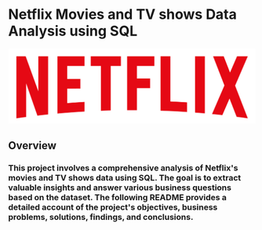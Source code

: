 # Netflix Movies and TV shows Data Analysis using SQL

![Netflix Logo](https://github.com/NoahPiercy/Netflix_SQL_Project/blob/main/logo.png)
## Overview
### This project involves a comprehensive analysis of Netflix's movies and TV shows data using SQL. The goal is to extract valuable insights and answer various business questions based on the dataset. The following README provides a detailed account of the project's objectives, business problems, solutions, findings, and conclusions.
# 

